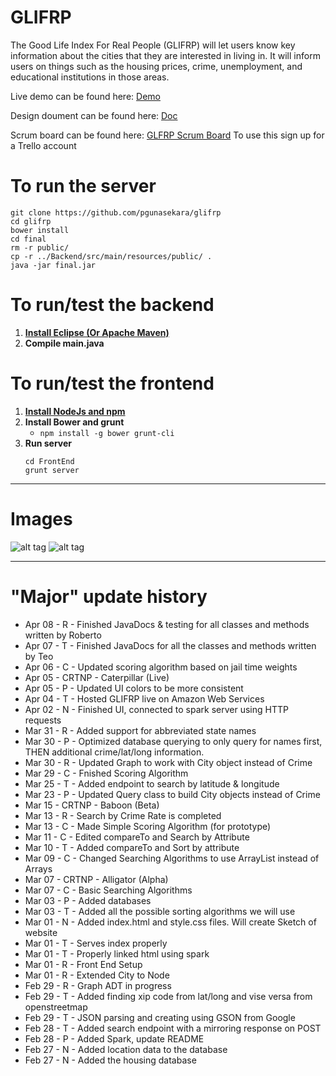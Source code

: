 # GLIFRP
The Good Life Index For Real People (GLIFRP) will let users know key information about the cities that they are interested in living in. It will inform users on things such as the housing prices, crime, unemployment, and educational institutions in those areas.

Live demo can be found here:
<a href="http://ec2-35-166-174-199.us-west-2.compute.amazonaws.com:4567/index.html">Demo</a>

Design doument can be found here:
<a href="https://teovoinea.github.io/v3/2XB3DesignDoc">Doc</a>

Scrum board can be found here: 
<a href="https://trello.com/b/YEKUDQie">GLFRP Scrum Board</a>
To use this sign up for a Trello account

# To run the server
```
git clone https://github.com/pgunasekara/glifrp
cd glifrp
bower install
cd final
rm -r public/
cp -r ../Backend/src/main/resources/public/ .
java -jar final.jar
```

# To run/test the backend
1. <a href="https://eclipse.org/downloads/"> **Install Eclipse (Or Apache Maven)** </a>
2. **Compile main.java**

# To run/test the frontend
1. <a href="https://nodejs.org/en/"> **Install NodeJs and npm** </a>
2. **Install Bower and grunt**
	* ```npm install -g bower grunt-cli```
3. **Run server**
	```
	cd FrontEnd
	grunt server
	```
	
___________________________________________________________________________________________
# Images

![alt tag](https://raw.githubusercontent.com/teovoinea/GLIFRP/master/GLIFRP.png?token=AHxextkSPxcdws0MSVTnbPST6fBJwKSTks5XHmigwA%3D%3D)
![alt tag](https://raw.githubusercontent.com/teovoinea/GLIFRP/master/glifrp_mobile.png?token=AHxexsbhLkd5KMaIUbrlPVkkycpSzJeBks5XHmjHwA%3D%3D)
___________________________________________________________________________________________
# "Major" update history
* Apr 08 - R - Finished JavaDocs & testing for all classes and methods written by Roberto
* Apr 07 - T - Finished JavaDocs for all the classes and methods written by Teo
* Apr 06 - C - Updated scoring algorithm based on jail time weights
* Apr 05 - CRTNP - Caterpillar (Live)
* Apr 05 - P - Updated UI colors to be more consistent
* Apr 04 - T - Hosted GLIFRP live on Amazon Web Services
* Apr 02 - N - Finished UI, connected to spark server using HTTP requests
* Mar 31 - R - Added support for abbreviated state names
* Mar 30 - P - Optimized database querying to only query for names first, THEN additional crime/lat/long information.
* Mar 30 - R - Updated Graph to work with City object instead of Crime
* Mar 29 - C - Fnished Scoring Algorithm 
* Mar 25 - T - Added endpoint to search by latitude & longitude
* Mar 23 - P - Updated Query class to build City objects instead of Crime
* Mar 15 - CRTNP - Baboon (Beta)
* Mar 13 - R - Search by Crime Rate is completed
* Mar 13 - C - Made Simple Scoring Algorithm (for prototype)
* Mar 11 - C - Edited compareTo and Search by Attribute
* Mar 10 - T - Added compareTo and Sort by attribute
* Mar 09 - C - Changed Searching Algorithms to use ArrayList instead of Arrays
* Mar 07 - CRTNP - Alligator (Alpha)
* Mar 07 - C - Basic Searching Algorithms
* Mar 03 - P - Added databases
* Mar 03 - T - Added all the possible sorting algorithms we will use
* Mar 01 - N - Added index.html and style.css files. Will create Sketch of website
* Mar 01 - T - Serves index properly
* Mar 01 - T - Properly linked html using spark
* Mar 01 - R - Front End Setup
* Mar 01 - R - Extended City to Node
* Feb 29 - R - Graph ADT in progress
* Feb 29 - T - Added finding xip code from lat/long and vise versa from openstreetmap
* Feb 29 - T - JSON parsing and creating using GSON from Google
* Feb 28 - T - Added search endpoint with a mirroring response on POST
* Feb 28 - P - Added Spark, update README
* Feb 27 - N - Added location data to the database
* Feb 27 - N - Added the housing database
